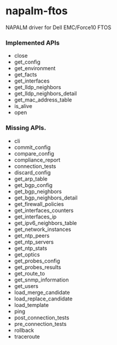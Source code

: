 # napalm-ftos

NAPALM driver for Dell EMC/Force10 FTOS

### Implemented APIs

* close
* get_config
* get_environment
* get_facts
* get_interfaces
* get_lldp_neighbors
* get_lldp_neighbors_detail
* get_mac_address_table
* is_alive
* open

### Missing APIs.

* cli
* commit_config
* compare_config
* compliance_report
* connection_tests
* discard_config
* get_arp_table
* get_bgp_config
* get_bgp_neighbors
* get_bgp_neighbors_detail
* get_firewall_policies
* get_interfaces_counters
* get_interfaces_ip
* get_ipv6_neighbors_table
* get_network_instances
* get_ntp_peers
* get_ntp_servers
* get_ntp_stats
* get_optics
* get_probes_config
* get_probes_results
* get_route_to
* get_snmp_information
* get_users
* load_merge_candidate
* load_replace_candidate
* load_template
* ping
* post_connection_tests
* pre_connection_tests
* rollback
* traceroute
